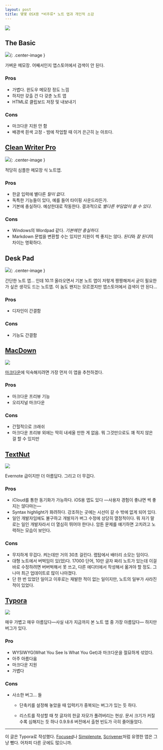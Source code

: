 ```yaml
---
layout: post
title: 몇몇 OSX용 *비주류* 노트 앱과 개인적 소감
---
```




![](/Resources/2016-07-27/notes.png)



## The Basic



![](/Resources/2016-07-27/thebasic.png){: .center-image }



가벼운 메모장. 어째서인지 앱스토어에서 검색이 안 된다.



### Pros



- 가볍다. 윈도우 메모장 정도 느낌
- 하지만 갖출 건 다 갖춘 노트 앱
- HTML로 클립보드 저장 및 내보내기




### Cons



- 마크다운 지원 안 함
- 배경색 흰색 고정 - 밤에 작업할 때 이거 은근히 눈 아프다.




## [Clean Writer Pro](https://itunes.apple.com/kr/app/clean-writer-pro/id478363291?mt=12)



![](/Resources/2016-07-27/cleanwriterpro.png){: .center-image }



적당히 심플한 메모장 식 노트앱.



### Pros



- 한글 입력에 별다른 *탈이 없다*.
- 독특한 기능들이 있다, 예를 들어 타이핑 사운드라든가.
- 기본에 충실하다. 예상한대로 작동한다. 결과적으로 *별다른 부담없이 쓸 수 있다*.




### Cons



- Windows의 Wordpad 같다. *기본에만 충실하다*.
- Markdown 문법을 변환할 수는 있지만 지원이 썩 좋지는 않다. *된다*와 *잘 된다*의 차이는 명확하다.




## Desk Pad



![](/Resources/2016-07-27/deskpad.png){: .center-image }



간단한 노트 앱… 인데 10.11 올라오면서 기본 노트 앱이 저렇게 짱짱해져서 굳이 필요한가 싶은 생각도 드는 노트앱. 이 놈도 왠지는 모르겠지만 앱스토어에서 검색이 안 된다… 



### Pros



- 디자인이 간결함




### Cons



- 기능도 간결함




## [MacDown](https://itunes.apple.com/kr/app/markdown/id727484953?mt=12)



![](/Resources/2016-07-27/macdown.png)



[마크다운](https://daringfireball.net/projects/markdown/)에 익숙해지려면 가장 먼저 이 앱을 추천하겠다.



### Pros



- 마크다운 프리뷰 기능
- 오리지널 마크다운




### Cons



- 간헐적으로 크래쉬
- 마크다운 프리뷰 외에는 딱히 내세울 만한 게 없음. 뭐 그것만으로도 꽤 적지 않은 걸 할 수 있지만




## [TextNut](http://www.textnutwriter.com)



![](/Resources/2016-07-27/textnut.png)

Evernote 급이지만 더 아름답다. 그리고 더 무겁다.



### Pros



- iCloud를 통한 동기화가 가능하다. iOS용 앱도 있다 —사용자 경험이 좋냐면 썩 좋지는 않다마는— 
- Syntax highlight가 화려하다. 강조하는 곳에는 시선이 갈 수 밖에 없게 되어 있다.
- 일인 개발자임에도 불구하고 개발자가 버그 수정에 상당히 열정적이다. 뭐 자기 말로는 일인 개발자라서 더 열심히 뛰어야 한다나. 암튼 문제를 얘기하면 고치려고 노력하는 모습이 보인다.




### Cons



- 무지하게 무겁다. 켜는데만 거의 30초 걸린다. 랩탑에서 배터리 소모는 덤이다.
- 대형 노트에서 버벅임이 있(었)다. 17000 단어, 10만 글자 짜리 노트가 있는데 이걸 바로 수정하려면 버버벅해서 못 쓰고, 다른 에디터에서 작성해서 옮겨야 할 정도. 그나마 최근 업데이트로 많이 나아졌다.
- 단 한 번 있었던 일이고 이후로는 재발한 적이 없는 일이지만, 노트의 일부가 사라진 적이 있었다.




## [Typora](http://typora.io)



![](/Resources/2016-07-27/typora.png)



매우 가볍고 매우 아름답다—사실 내가 지금까지 본 노트 앱 중 가장 아름답다— 하지만 버그가 있다.



### Pro



- WYSIWYG(What You See Is What You Get)과 마크다운을 절묘하게 섞었다.
- 아주 아름다움
- 마크다운 지원
- 가볍다




### Cons



- 사소한 버그… 들
  - 단축키를 설정해 놓았을 때 입력키가 중복되는 버그가 있는 듯 하다.

  - 리스트를 작성할 때 첫 글자의 한글 자모가 풀려버리는 현상. 문서 크기가 커질수록 심해지는 듯 하나 0.9.9.6 버전에서 출현 빈도가 극히 줄어들었다.


------

이 글은 Typora로 작성했다. [Focused](https://71squared.com/focused)나 [Simplenote](https://simplenote.com), [Scrivener](https://www.literatureandlatte.com/scrivener.php)처럼 유명한 앱은 그냥 뺐다. 어차피 다른 곳에도 많으니까.

